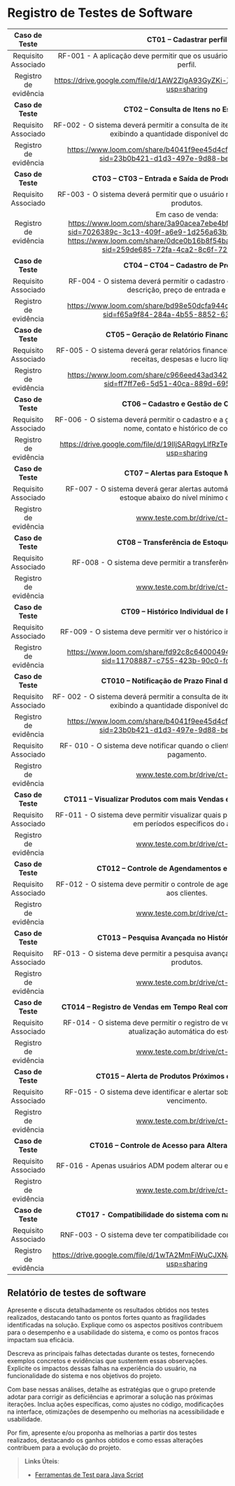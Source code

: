 # Registro de Testes de Software


| **Caso de Teste** 	| **CT01 – Cadastrar perfil** 	|
|:---:	|:---:	|
|	Requisito Associado 	| RF-001 - A aplicação deve permitir que os usuários realizem cadastro do seu perfil. |
|Registro de evidência | https://drive.google.com/file/d/1AW2ZIgA93GyZKi-ZO7NkLAePWFS_kiiX/view?usp=sharing |
| **Caso de Teste** 	| **CT02 – Consulta de Itens no Estoque** 	|
|	Requisito Associado 	| RF-002 - O sistema deverá permitir a consulta de itens cadastrados no estoque, exibindo a quantidade disponível dos mesmos. |
|Registro de evidência | https://www.loom.com/share/b4041f9ee45d4cfab62bd7d21b271345?sid=23b0b421-d1d3-497e-9d88-be8636586145 |
| **Caso de Teste** 	| **CT03 – CT03 – Entrada e Saída de Produtos no Estoque** 	|
|	Requisito Associado 	| RF-003 - O sistema deverá permitir que o usuário realize a entrada e saída de produtos. |
|Registro de evidência | Em caso de venda: https://www.loom.com/share/3a90acea7ebe4bf6a235cdea31d6bc1d?sid=7026389c-3c13-409f-a6e9-1d256a63b1db Em caso de edição: https://www.loom.com/share/0dce0b16b8f54ba2ab64df281c4e948e?sid=259de685-72fa-4ca2-8c6f-725c32d99871|
| **Caso de Teste** 	| **CT04 – CT04 – Cadastro de Produtos** 	|
|	Requisito Associado 	| RF-004 - O sistema deverá permitir o cadastro de produtos com nome, descrição, preço de entrada e saída. |
|Registro de evidência | https://www.loom.com/share/bd98e50dcfa944daad62c74531d0c9e1?sid=f65a9f84-284a-4b55-8852-631952fb533f |
| **Caso de Teste** 	| **CT05 – Geração de Relatório Financeiro Mensal** 	|
|	Requisito Associado 	| RF-005 - O sistema deverá gerar relatórios financeiros mensais, apresentando receitas, despesas e lucro líquido. |
|Registro de evidência | https://www.loom.com/share/c966eed43ad3422694dd0a8ff8e232b8?sid=ff7ff7e6-5d51-40ca-889d-695641d24ee8 |
| **Caso de Teste** 	| **CT06 – Cadastro e Gestão de Clientes** 	|
|	Requisito Associado 	| RF-006 - O sistema deverá permitir o cadastro e a gestão de clientes, incluindo nome, contato e histórico de compras. |
|Registro de evidência | https://drive.google.com/file/d/19IljSARqgyLlfRzTejyDGa0gp2YGqSDT/view?usp=sharing |
| **Caso de Teste** 	| **CT07 – Alertas para Estoque Mínimo** 	|
|	Requisito Associado 	| RF-007 - O sistema deverá gerar alertas automáticos para produtos com estoque abaixo do nível mínimo definido. |
|Registro de evidência | www.teste.com.br/drive/ct-02 |
| **Caso de Teste** 	| **CT08 – Transferência de Estoque Interna** 	|
|	Requisito Associado 	| RF-008 - O sistema deve permitir a transferência de estoque interna. |
|Registro de evidência | www.teste.com.br/drive/ct-02 |
| **Caso de Teste** 	| **CT09 – Histórico Individual de Produto** 	|
|	Requisito Associado 	| RF-009 - O sistema deve permitir ver o histórico individual de cada produto. |
|Registro de evidência | https://www.loom.com/share/fd92c8c6400049479ed2b6e06329af35?sid=11708887-c755-423b-90c0-fddabbea5a26 |
| **Caso de Teste** 	| **CT010 – Notificação de Prazo Final de Pagamento** 	|
|	Requisito Associado 	| RF- 002 - O sistema deverá permitir a consulta de itens cadastrados no estoque, exibindo a quantidade disponível dos mesmos. |
|Registro de evidência | https://www.loom.com/share/b4041f9ee45d4cfab62bd7d21b271345?sid=23b0b421-d1d3-497e-9d88-be8636586145 |
|	Requisito Associado 	| RF- 010 - O sistema deve notificar quando o cliente estiver no prazo final de pagamento. |
|Registro de evidência | www.teste.com.br/drive/ct-02 |
| **Caso de Teste** 	| **CT011 – Visualizar Produtos com mais Vendas em Períodos Específicos** 	|
|	Requisito Associado 	| RF-011 - O sistema deve permitir visualizar quais produtos geram mais vendas em períodos específicos do ano. |
|Registro de evidência | www.teste.com.br/drive/ct-02 |
| **Caso de Teste** 	| **CT012 – Controle de Agendamentos e Atendimentos** 	|
|	Requisito Associado 	| RF-012 - O sistema deve permitir o controle de agendamentos e atendimentos aos clientes.|
|Registro de evidência | www.teste.com.br/drive/ct-02 |
| **Caso de Teste** 	| **CT013 – Pesquisa Avançada no Histórico de Vendas** 	|
|	Requisito Associado 	| RF-013 - O sistema deve permitir a pesquisa avançada no histórico de venda de produtos.|
|Registro de evidência | www.teste.com.br/drive/ct-02 |
| **Caso de Teste** 	| **CT014 – Registro de Vendas em Tempo Real com Atualização do Estoque** 	|
|	Requisito Associado 	| RF-014 - O sistema deve permitir o registro de vendas em tempo real com atualização automática do estoque.|
|Registro de evidência | www.teste.com.br/drive/ct-02 |
| **Caso de Teste** 	| **CT015 – Alerta de Produtos Próximos do Vencimento** 	|
|	Requisito Associado 	| RF-015 - O sistema deve identificar e alertar sobre produtos próximos do vencimento. |
|Registro de evidência | www.teste.com.br/drive/ct-02 |
| **Caso de Teste** 	| **CT016 – Controle de Acesso para Alterações no Estoque** 	|
|	Requisito Associado 	| RF-016 - Apenas usuários ADM podem alterar ou excluir registros do estoque. |
|Registro de evidência | www.teste.com.br/drive/ct-02 |
| **Caso de Teste** 	| **CT017 - Compatibilidade do sistema com navegadores distintos** 	|
|	Requisito Associado 	| RNF-003 - O sistema deve ter compatibilidade com Chrome, Firefox e Edge. |
|Registro de evidência | https://drive.google.com/file/d/1wTA2MmFiWuCJXNapEwXZA0uji8sLLQTc/view?usp=sharing |



## Relatório de testes de software

Apresente e discuta detalhadamente os resultados obtidos nos testes realizados, destacando tanto os pontos fortes quanto as fragilidades identificadas na solução. Explique como os aspectos positivos contribuem para o desempenho e a usabilidade do sistema, e como os pontos fracos impactam sua eficácia.

Descreva as principais falhas detectadas durante os testes, fornecendo exemplos concretos e evidências que sustentem essas observações. Explicite os impactos dessas falhas na experiência do usuário, na funcionalidade do sistema e nos objetivos do projeto.

Com base nessas análises, detalhe as estratégias que o grupo pretende adotar para corrigir as deficiências e aprimorar a solução nas próximas iterações. Inclua ações específicas, como ajustes no código, modificações na interface, otimizações de desempenho ou melhorias na acessibilidade e usabilidade.

Por fim, apresente e/ou proponha as melhorias a partir dos testes realizados, destacando os ganhos obtidos e como essas alterações contribuem para a evolução do projeto.

> **Links Úteis**:
> - [Ferramentas de Test para Java Script](https://geekflare.com/javascript-unit-testing/)
